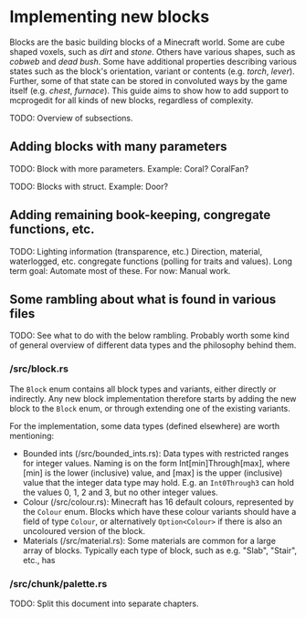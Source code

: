 # Implementing new blocks

Blocks are the basic building blocks of a Minecraft world. Some are cube shaped voxels, such as _dirt_ and _stone_. Others have various shapes, such as _cobweb_ and _dead bush_. Some have additional properties describing various states such as the block's orientation, variant or contents (e.g. _torch_, _lever_). Further, some of that state can be stored in convoluted ways by the game itself (e.g. _chest_, _furnace_). This guide aims to show how to add support to mcprogedit for all kinds of new blocks, regardless of complexity.

TODO: Overview of subsections.

## Adding blocks with many parameters

TODO: Block with more parameters. Example: Coral? CoralFan?

TODO: Blocks with struct. Example: Door?

## Adding remaining book-keeping, congregate functions, etc.

TODO: Lighting information (transparence, etc.) Direction, material, waterlogged, etc. congregate functions (polling for traits and values). Long term goal: Automate most of these. For now: Manual work.

## Some rambling about what is found in various files

TODO: See what to do with the below rambling. Probably worth some kind of general overview of different data types and the philosophy behind them.

### /src/block.rs

The `Block` enum contains all block types and variants, either directly or indirectly. Any new block implementation therefore starts by adding the new block to the `Block` enum, or through extending one of the existing variants.

For the implementation, some data types (defined elsewhere) are worth mentioning:

* Bounded ints (/src/bounded\_ints.rs): Data types with restricted ranges for integer values. Naming is on the form Int[min]Through[max], where [min] is the lower (inclusive) value, and [max] is the upper (inclusive) value that the integer data type may hold. E.g. an `Int0Through3` can hold the values 0, 1, 2 and 3, but no other integer values.
* Colour (/src/colour.rs): Minecraft has 16 default colours, represented by the `Colour` enum. Blocks which have these colour variants should have a field of type `Colour`, or alternatively `Option<Colour>` if there is also an uncoloured version of the block.
* Materials (/src/material.rs): Some materials are common for a large array of blocks. Typically each type of block, such as e.g. "Slab", "Stair", etc., has 

### /src/chunk/palette.rs

TODO: Split this document into separate chapters.
